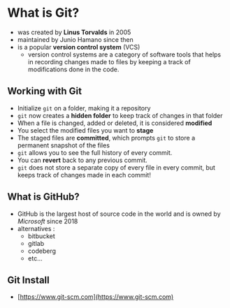 # What is Git?

- was created by **Linus Torvalds** in 2005
- maintained by Junio Hamano since then
- is a popular **version control system** (VCS)
  - version control systems are a category of software tools that helps in recording changes made to files by keeping a track of modifications done in the code.

## Working with Git

- Initialize `git` on a folder, making it a repository
- `git` now creates a **hidden folder** to keep track of changes in that folder
- When a file is changed, added or deleted, it is considered **modified**
- You select the modified files you want to **stage**
- The staged files are **committed**, which prompts `git` to store a permanent snapshot of the files
- `git` allows you to see the full history of every commit.
- You can **revert** back to any previous commit.
- `git` does not store a separate copy of every file in every commit, but keeps track of changes made in each commit!

## What is GitHub?

- GitHub is the largest host of source code in the world and is owned by _Microsoft_ since 2018
- alternatives :
  - bitbucket
  - gitlab
  - codeberg
  - etc...

## Git Install

- [https://www.git-scm.com](https://www.git-scm.com)
